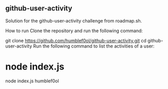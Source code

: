 ## github-user-activity
Solution for the github-user-activity challenge from roadmap.sh.

How to run
Clone the repository and run the following command:

git clone https://github.com/humblef0ol/github-user-activity.git
cd github-user-activity
Run the following command to list the activities of a user:

# node index.js <username>
node index.js humblef0ol